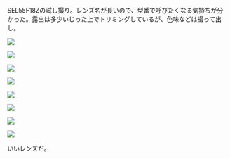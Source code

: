 SEL55F18Zの試し撮り。レンズ名が長いので、型番で呼びたくなる気持ちが分かった。露出は多少いじった上でトリミングしているが、色味などは撮って出し。

![](https://photos.old.apkas.net/medium/202311/20231123-141826.webp)

![](https://photos.old.apkas.net/medium/202311/20231123-142310.webp)

![](https://photos.old.apkas.net/medium/202311/20231123-143601.webp)

![](https://photos.old.apkas.net/medium/202311/20231123-160636.webp)

![](https://photos.old.apkas.net/medium/202311/20231123-161255.webp)

![](https://photos.old.apkas.net/medium/202311/20231123-162506.webp)

![](https://photos.old.apkas.net/medium/202311/20231123-163143.webp)

![](https://photos.old.apkas.net/medium/202311/20231123-163950.webp)

いいレンズだ。
